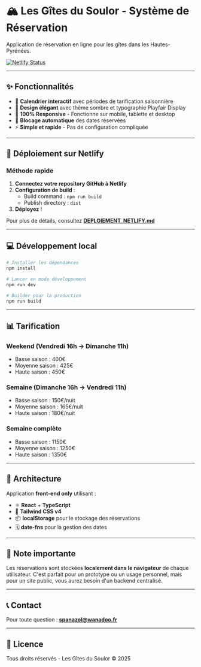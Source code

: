 # 🏔️ Les Gîtes du Soulor - Système de Réservation

Application de réservation en ligne pour les gîtes dans les Hautes-Pyrénées.

[![Netlify Status](https://api.netlify.com/api/v1/badges/YOUR-BADGE-ID/deploy-status)](https://app.netlify.com/sites/YOUR-SITE-NAME/deploys)

---

## ✨ Fonctionnalités

- 📅 **Calendrier interactif** avec périodes de tarification saisonnière
- 🎨 **Design élégant** avec thème sombre et typographie Playfair Display
- 📱 **100% Responsive** - Fonctionne sur mobile, tablette et desktop
- 🚫 **Blocage automatique** des dates réservées
- ⚡ **Simple et rapide** - Pas de configuration compliquée

---

## 🚀 Déploiement sur Netlify

### Méthode rapide

1. **Connectez votre repository GitHub à Netlify**
2. **Configuration de build** :
   - Build command : `npm run build`
   - Publish directory : `dist`
3. **Déployez** !

Pour plus de détails, consultez **[DEPLOIEMENT_NETLIFY.md](./DEPLOIEMENT_NETLIFY.md)**

---

## 💻 Développement local

```bash
# Installer les dépendances
npm install

# Lancer en mode développement
npm run dev

# Builder pour la production
npm run build
```

---

## 📊 Tarification

### Weekend (Vendredi 16h → Dimanche 11h)
- Basse saison : 400€
- Moyenne saison : 425€
- Haute saison : 450€

### Semaine (Dimanche 16h → Vendredi 11h)
- Basse saison : 150€/nuit
- Moyenne saison : 165€/nuit
- Haute saison : 180€/nuit

### Semaine complète
- Basse saison : 1150€
- Moyenne saison : 1250€
- Haute saison : 1350€

---

## 🎯 Architecture

Application **front-end only** utilisant :
- ⚛️ **React** + **TypeScript**
- 🎨 **Tailwind CSS v4**
- 📦 **localStorage** pour le stockage des réservations
- 🗓️ **date-fns** pour la gestion des dates

---

## 📝 Note importante

Les réservations sont stockées **localement dans le navigateur** de chaque utilisateur. C'est parfait pour un prototype ou un usage personnel, mais pour un site public, vous aurez besoin d'un backend centralisé.

---

## 📞 Contact

Pour toute question : **spanazol@wanadoo.fr**

---

## 📄 Licence

Tous droits réservés - Les Gîtes du Soulor © 2025
